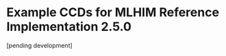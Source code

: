 Example CCDs for MLHIM Reference Implementation 2.5.0
=====================================================

[pending development]
